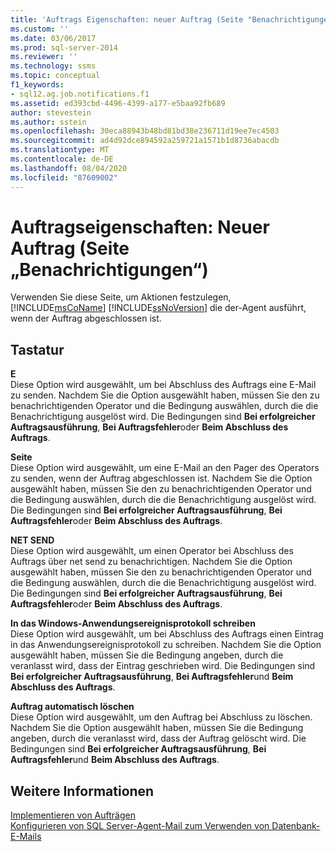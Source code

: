 ```yaml
---
title: 'Auftrags Eigenschaften: neuer Auftrag (Seite "Benachrichtigungen") | Microsoft-Dokumentation'
ms.custom: ''
ms.date: 03/06/2017
ms.prod: sql-server-2014
ms.reviewer: ''
ms.technology: ssms
ms.topic: conceptual
f1_keywords:
- sql12.ag.job.notifications.f1
ms.assetid: ed393cbd-4496-4399-a177-e5baa92fb689
author: stevestein
ms.author: sstein
ms.openlocfilehash: 30eca88943b48bd81bd38e236711d19ee7ec4503
ms.sourcegitcommit: ad4d92dce894592a259721a1571b1d8736abacdb
ms.translationtype: MT
ms.contentlocale: de-DE
ms.lasthandoff: 08/04/2020
ms.locfileid: "87609002"
---
```

# <a name="job-properties-new-job-notifications-page"></a>Auftragseigenschaften: Neuer Auftrag (Seite „Benachrichtigungen“)
  Verwenden Sie diese Seite, um Aktionen festzulegen, [!INCLUDE[msCoName](../../includes/msconame-md.md)] [!INCLUDE[ssNoVersion](../../includes/ssnoversion-md.md)] die der-Agent ausführt, wenn der Auftrag abgeschlossen ist.  
  
## <a name="options"></a>Tastatur  
 **E**  
 Diese Option wird ausgewählt, um bei Abschluss des Auftrags eine E-Mail zu senden. Nachdem Sie die Option ausgewählt haben, müssen Sie den zu benachrichtigenden Operator und die Bedingung auswählen, durch die die Benachrichtigung ausgelöst wird. Die Bedingungen sind **Bei erfolgreicher Auftragsausführung**, **Bei Auftragsfehler**oder **Beim Abschluss des Auftrags**.  
  
 **Seite**  
 Diese Option wird ausgewählt, um eine E-Mail an den Pager des Operators zu senden, wenn der Auftrag abgeschlossen ist. Nachdem Sie die Option ausgewählt haben, müssen Sie den zu benachrichtigenden Operator und die Bedingung auswählen, durch die die Benachrichtigung ausgelöst wird. Die Bedingungen sind **Bei erfolgreicher Auftragsausführung**, **Bei Auftragsfehler**oder **Beim Abschluss des Auftrags**.  
  
 **NET SEND**  
 Diese Option wird ausgewählt, um einen Operator bei Abschluss des Auftrags über net send zu benachrichtigen. Nachdem Sie die Option ausgewählt haben, müssen Sie den zu benachrichtigenden Operator und die Bedingung auswählen, durch die die Benachrichtigung ausgelöst wird. Die Bedingungen sind **Bei erfolgreicher Auftragsausführung**, **Bei Auftragsfehler**oder **Beim Abschluss des Auftrags**.  
  
 **In das Windows-Anwendungsereignisprotokoll schreiben**  
 Diese Option wird ausgewählt, um bei Abschluss des Auftrags einen Eintrag in das Anwendungsereignisprotokoll zu schreiben. Nachdem Sie die Option ausgewählt haben, müssen Sie die Bedingung angeben, durch die veranlasst wird, dass der Eintrag geschrieben wird. Die Bedingungen sind **Bei erfolgreicher Auftragsausführung**, **Bei Auftragsfehler**und **Beim Abschluss des Auftrags**.  
  
 **Auftrag automatisch löschen**  
 Diese Option wird ausgewählt, um den Auftrag bei Abschluss zu löschen. Nachdem Sie die Option ausgewählt haben, müssen Sie die Bedingung angeben, durch die veranlasst wird, dass der Auftrag gelöscht wird. Die Bedingungen sind **Bei erfolgreicher Auftragsausführung**, **Bei Auftragsfehler**und **Beim Abschluss des Auftrags**.  
  
## <a name="see-also"></a>Weitere Informationen  
 [Implementieren von Aufträgen](implement-jobs.md)   
 [Konfigurieren von SQL Server-Agent-Mail zum Verwenden von Datenbank-E-Mails](../../relational-databases/database-mail/configure-sql-server-agent-mail-to-use-database-mail.md)  
  
  
